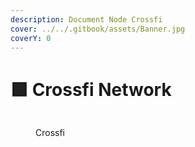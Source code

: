 ```yaml
---
description: Document Node Crossfi
cover: ../../.gitbook/assets/Banner.jpg
coverY: 0
---
```


# 🟩 Crossfi Network

<figure><img src="https://explorer.tendermint.roomit.xyz/logos/crossfi.png" alt=""><figcaption><p>Crossfi</p></figcaption></figure>

<!-- <figure><img src="https://health.roomit.xyz/api/badge/120/status?style=for-the-badge" alt=""><figcaption></figcaption></figure>
 -->
